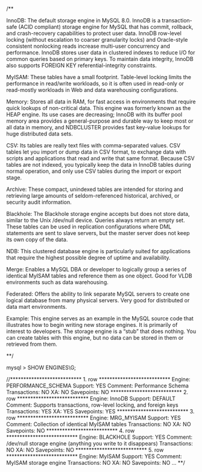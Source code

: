 /**

InnoDB:    The default storage engine in MySQL 8.0. InnoDB is a transaction-safe (ACID compliant) storage engine for MySQL 
           that has commit, rollback, and crash-recovery capabilities to protect user data. InnoDB row-level locking 
           (without escalation to coarser granularity locks) and Oracle-style consistent nonlocking reads increase multi-user 
           concurrency and performance. InnoDB stores user data in clustered indexes to reduce I/O for common queries based on primary keys. 
           To maintain data integrity, InnoDB also supports FOREIGN KEY referential-integrity constraints. 

MyISAM:    These tables have a small footprint. Table-level locking limits the performance in read/write workloads, 
           so it is often used in read-only or read-mostly workloads in Web and data warehousing configurations.

Memory:    Stores all data in RAM, for fast access in environments that require quick lookups of non-critical data. This engine 
           was formerly known as the HEAP engine. Its use cases are decreasing; InnoDB with its buffer pool memory area provides a 
           general-purpose and durable way to keep most or all data in memory, and NDBCLUSTER provides fast key-value lookups for huge distributed data sets.

CSV:       Its tables are really text files with comma-separated values. CSV tables let you import or dump data in CSV format, to exchange 
           data with scripts and applications that read and write that same format. Because CSV tables are not indexed, you typically keep 
           the data in InnoDB tables during normal operation, and only use CSV tables during the import or export stage.

Archive:   These compact, unindexed tables are intended for storing and retrieving large amounts of seldom-referenced historical, archived, 
           or security audit information.

Blackhole: The Blackhole storage engine accepts but does not store data, similar to the Unix /dev/null device. Queries always return an empty 
           set. These tables can be used in replication configurations where DML statements are sent to slave servers, but the master server does not keep its own copy of the data.

NDB:       This clustered database engine is particularly suited for applications that require the highest possible degree 
           of uptime and availability.

Merge:     Enables a MySQL DBA or developer to logically group a series of identical MyISAM tables and reference them as one object. 
           Good for VLDB environments such as data warehousing.

Federated: Offers the ability to link separate MySQL servers to create one logical database from many physical servers. Very good for 
           distributed or data mart environments.

Example:   This engine serves as an example in the MySQL source code that illustrates how to begin writing new storage engines. 
           It is primarily of interest to developers. The storage engine is a “stub” that does nothing. You can create tables with this engine, but no data can be stored in them or retrieved from them.


**/

mysql > SHOW ENGINES\G;

//*************************** 1. row ***************************
      Engine: PERFORMANCE_SCHEMA
     Support: YES
     Comment: Performance Schema
Transactions: NO
          XA: NO
  Savepoints: NO
*************************** 2. row ***************************
      Engine: InnoDB
     Support: DEFAULT
     Comment: Supports transactions, row-level locking, and foreign keys
Transactions: YES
          XA: YES
  Savepoints: YES
*************************** 3. row ***************************
      Engine: MRG_MYISAM
     Support: YES
     Comment: Collection of identical MyISAM tables
Transactions: NO
          XA: NO
  Savepoints: NO
*************************** 4. row ***************************
      Engine: BLACKHOLE
     Support: YES
     Comment: /dev/null storage engine (anything you write to it disappears)
Transactions: NO
          XA: NO
  Savepoints: NO
*************************** 5. row ***************************
      Engine: MyISAM
     Support: YES
     Comment: MyISAM storage engine
Transactions: NO
          XA: NO
  Savepoints: NO
...
**/
